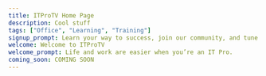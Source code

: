 ```yaml
---
title: ITProTV Home Page
description: Cool stuff
tags: ["Office", "Learning", "Training"]
signup_prompt: Learn your way to success, join our community, and tune into Jen and Eric’s favorite binge-watching shows. Sign up to receive notification when this product is available.
welcome: Welcome to ITProTV
welcome_prompt: Life and work are easier when you’re an IT Pro.
coming_soon: COMING SOON
---
```


